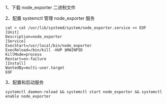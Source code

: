 1、下载 node_exporter 二进制文件

2、配置 systemctl 管理 node_exporter 服务

```shell
cat > cat /usr/lib/systemd/system/node_exporter.service << EOF
[Unit]
Description=node_exporter
[Service]
ExecStart=/usr/local/bin/node_exporter
ExecReload=/bin/kill -HUP $MAINPID
KillMode=process
Restart=on-failure
[Install]
WantedBy=multi-user.target
EOF
```

3、配置和启动服务

```
systemctl daemon-reload && systemctl start node_exporter && systemctl enable node_exporter
```


